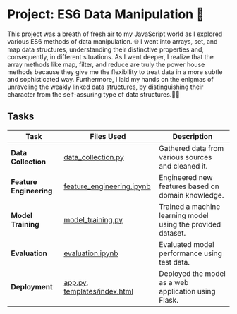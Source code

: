 # Project: ES6 Data Manipulation 🚀

This project was a breath of fresh air to my JavaScript world as I explored various ES6 methods of data manipulation. 🌐 I went into arrays, set, and map data structures, understanding their distinctive properties and, consequently, in different situations. As I went deeper, I realize that the array methods like map, filter, and reduce are truly the power house methods because they give me the flexibility to treat data in a more subtle and sophisticated way. Furthermore, I laid my hands on the enigmas of unraveling the weakly linked data structures, by distinguishing their character from the self-assuring type of data structures.🕵️‍♀️

## Tasks

| Task                           | Files Used                        | Description                                                                                   |
|--------------------------------|-----------------------------------|-----------------------------------------------------------------------------------------------|
| **Data Collection**     | [data_collection.py](./data_collection.py)              | Gathered data from various sources and cleaned it.                                           |
| **Feature Engineering** | [feature_engineering.ipynb](./feature_engineering.ipynb)       | Engineered new features based on domain knowledge.                                            |
| **Model Training**      | [model_training.py](./model_training.py)            | Trained a machine learning model using the provided dataset.                                  |
| **Evaluation**          | [evaluation.ipynb](./evaluation.ipynb)        | Evaluated model performance using test data.                                                  |
| **Deployment**          | [app.py](./app.py), [templates/index.html](./templates/index.html)  | Deployed the model as a web application using Flask.                                          |
